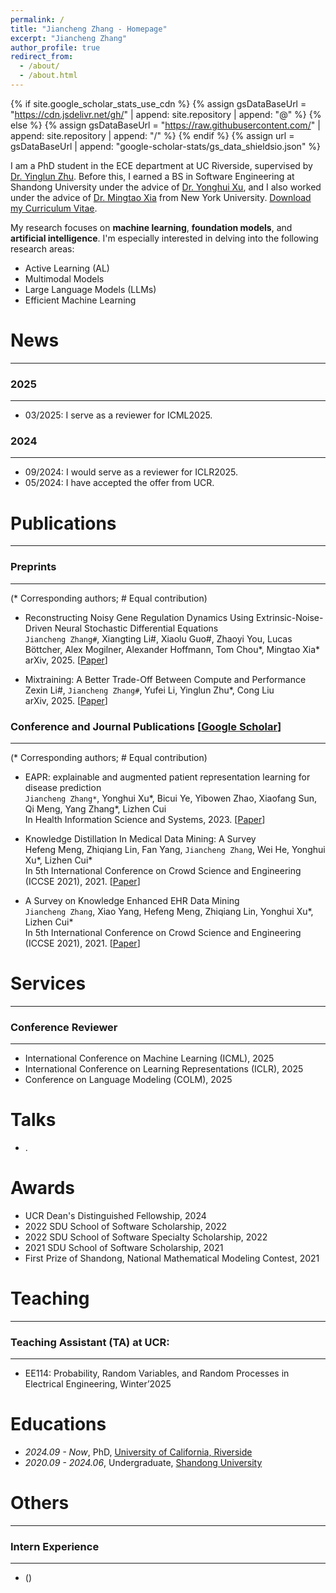 ```yaml
---
permalink: /
title: "Jiancheng Zhang - Homepage"
excerpt: "Jiancheng Zhang"
author_profile: true
redirect_from: 
  - /about/
  - /about.html
---
```


{% if site.google_scholar_stats_use_cdn %}
{% assign gsDataBaseUrl = "https://cdn.jsdelivr.net/gh/" | append: site.repository | append: "@" %}
{% else %}
{% assign gsDataBaseUrl = "https://raw.githubusercontent.com/" | append: site.repository | append: "/" %}
{% endif %}
{% assign url = gsDataBaseUrl | append: "google-scholar-stats/gs_data_shieldsio.json" %}

<span class='anchor' id='about-me'></span>

I am a PhD student in the ECE department at UC Riverside, supervised by <a href="https://yinglunz.com/" target="_blue">Dr. Yinglun Zhu</a>. Before this, I earned a BS in Software Engineering at Shandong University under the advice of <a href="https://faculty.sdu.edu.cn/xuyonghui1/zh_CN/index.htm" target="_blue">Dr. Yonghui Xu</a>, and I also worked under the advice of <a href="https://sites.google.com/nyu.edu/mingtao-xia/home" target="_blue">Dr. Mingtao Xia</a> from New York University. <a href="/_pages/CV.pdf" target="_blank">Download my Curriculum Vitae</a>. 


My research focuses on <b>machine learning</b>, <b>foundation models</b>, and <b>artificial intelligence</b>. I'm especially interested in delving into the following research areas:

- Active Learning (AL)
- Multimodal Models
- Large Language Models (LLMs)
- Efficient Machine Learning

<span class='anchor' id='-News'></span>

# News
---
### 2025
---
- 03/2025: I serve as a reviewer for ICML2025.
### 2024
---
- 09/2024: I would serve as a reviewer for ICLR2025.
- 05/2024: I have accepted the offer from UCR.







<span class='anchor' id='-Publications'></span>

# Publications
---
### Preprints
---
(* Corresponding authors; # Equal contribution)

- Reconstructing Noisy Gene Regulation Dynamics Using Extrinsic-Noise-Driven Neural Stochastic Differential Equations<br>
`Jiancheng Zhang#`, Xiangting Li#, Xiaolu Guo#, Zhaoyi You, Lucas Böttcher, Alex Mogilner, Alexander Hoffmann, Tom Chou\*, Mingtao Xia\*<br>
arXiv, 2025. [<a href="https://arxiv.org/abs/2503.09007">Paper</a>]

- Mixtraining: A Better Trade-Off Between Compute and Performance<br>
Zexin Li#, `Jiancheng Zhang#`, Yufei Li, Yinglun Zhu\*, Cong Liu<br>
arXiv, 2025. [<a href="https://arxiv.org/pdf/2502.19513">Paper</a>]

### Conference and Journal Publications [<a href="https://scholar.google.com/citations?hl=en&user=tIKc8voAAAAJ&view_op=list_works&gmla=A[…]ho3HWBaDojBo8vRM3HCL1dK1AEj4PG4QjDQjqeEDXf3Z-VQYmncjW_rAbJs">Google Scholar</a>] 
---
(* Corresponding authors; # Equal contribution)

- EAPR: explainable and augmented patient representation learning for disease prediction<br>
`Jiancheng Zhang*`, Yonghui Xu\*, Bicui Ye, Yibowen Zhao, Xiaofang Sun, Qi Meng, Yang Zhang\*, Lizhen Cui<br>
In Health Information Science and Systems, 2023. [<a href="https://link.springer.com/article/10.1007/s13755-023-00256-5">Paper</a>]

- Knowledge Distillation In Medical Data Mining: A Survey<br>
Hefeng Meng, Zhiqiang Lin, Fan Yang, `Jiancheng Zhang`, Wei He, Yonghui Xu\*, Lizhen Cui\* <br>
In 5th International Conference on Crowd Science and Engineering (ICCSE 2021), 2021. [<a href="https://dl.acm.org/doi/abs/10.1145/3503181.3503211">Paper</a>]

- A Survey on Knowledge Enhanced EHR Data Mining<br>
`Jiancheng Zhang`, Xiao Yang, Hefeng Meng, Zhiqiang Lin, Yonghui Xu\*, Lizhen Cui\* <br>
In 5th International Conference on Crowd Science and Engineering (ICCSE 2021), 2021. [<a href="https://dl.acm.org/doi/abs/10.1145/3503181.3503202">Paper</a>]


<span class='anchor' id='-Services'></span>

# Services
---
### Conference Reviewer
---

- International Conference on Machine Learning (ICML), 2025
- International Conference on Learning Representations (ICLR), 2025
- Conference on Language Modeling (COLM), 2025


<span class='anchor' id='-Talks'></span>

# Talks

- .


<span class='anchor' id='-Awards'></span>

# Awards
- UCR Dean's Distinguished Fellowship, 2024
- 2022 SDU School of Software Scholarship, 2022
- 2022 SDU School of Software Specialty Scholarship, 2022
- 2021 SDU School of Software Scholarship, 2021
- First Prize of Shandong, National Mathematical Modeling Contest, 2021
  
<span class='anchor' id='-Teaching'></span>

# Teaching
---
### Teaching Assistant (TA) at UCR:
---

- EE114: Probability, Random Variables, and Random Processes in Electrical Engineering, Winter’2025




<span class='anchor' id='-Educations'></span>

# Educations
- *2024.09 - Now*, PhD, <a href="https://www.ucr.edu/">University of California, Riverside</a> 
- *2020.09 - 2024.06*, Undergraduate, <a href="https://www.sdu.edu.cn/">Shandong University</a> 
 





<span class='anchor' id='-Others'></span>

# Others
---
### Intern Experience
---
- ()
